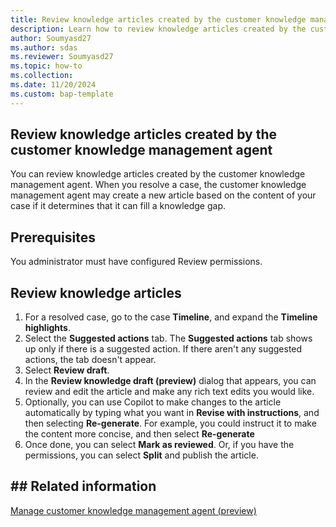 ```yaml
---
title: Review knowledge articles created by the customer knowledge management agent
description: Learn how to review knowledge articles created by the customer knowledge management agent.
author: Soumyasd27
ms.author: sdas
ms.reviewer: Soumyasd27
ms.topic: how-to
ms.collection: 
ms.date: 11/20/2024
ms.custom: bap-template
---
```


## Review knowledge articles created by the customer knowledge management agent

You can review knowledge articles created by the customer knowledge management agent. When you resolve a case, the customer knowledge management agent may create a new article based on the content of your case if it determines that it can fill a knowledge gap.

## Prerequisites

You administrator must have configured Review permissions.

## Review knowledge articles

1. For a resolved case, go to the case **Timeline**, and expand the **Timeline highlights**.
1. Select the **Suggested actions** tab.
   The **Suggested actions** tab shows up only if there is a suggested action. If there aren't any suggested actions, the tab doesn't appear.
1. Select **Review draft**.
1. In the **Review knowledge draft (preview)** dialog that appears, you can review and edit the article and make any rich text edits you would like.
1. Optionally, you can use Copilot to make changes to the article automatically by typing what you want in **Revise with instructions**, and then selecting **Re-generate**. For example, you could instruct it to make the content more concise, and then select **Re-generate**
1. Once done, you can select **Mark as reviewed**. Or, if you have the permissions, you can select **Split** and publish the article.

## ## Related information

[Manage customer knowledge management agent (preview)](../administer/admin-km-agent.md#manage-customer-knowledge-management-agent-preview)




